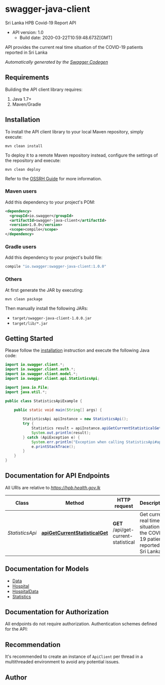 # swagger-java-client

Sri Lanka HPB Covid-19 Report API
- API version: 1.0
  - Build date: 2020-03-22T10:59:48.673Z[GMT]

API provides the current real time situation of the COVID-19 patients reported in Sri Lanka


*Automatically generated by the [Swagger Codegen](https://github.com/swagger-api/swagger-codegen)*


## Requirements

Building the API client library requires:
1. Java 1.7+
2. Maven/Gradle

## Installation

To install the API client library to your local Maven repository, simply execute:

```shell
mvn clean install
```

To deploy it to a remote Maven repository instead, configure the settings of the repository and execute:

```shell
mvn clean deploy
```

Refer to the [OSSRH Guide](http://central.sonatype.org/pages/ossrh-guide.html) for more information.

### Maven users

Add this dependency to your project's POM:

```xml
<dependency>
  <groupId>io.swagger</groupId>
  <artifactId>swagger-java-client</artifactId>
  <version>1.0.0</version>
  <scope>compile</scope>
</dependency>
```

### Gradle users

Add this dependency to your project's build file:

```groovy
compile "io.swagger:swagger-java-client:1.0.0"
```

### Others

At first generate the JAR by executing:

```shell
mvn clean package
```

Then manually install the following JARs:

* `target/swagger-java-client-1.0.0.jar`
* `target/lib/*.jar`

## Getting Started

Please follow the [installation](#installation) instruction and execute the following Java code:

```java
import io.swagger.client.*;
import io.swagger.client.auth.*;
import io.swagger.client.model.*;
import io.swagger.client.api.StatisticsApi;

import java.io.File;
import java.util.*;

public class StatisticsApiExample {

    public static void main(String[] args) {
        
        StatisticsApi apiInstance = new StatisticsApi();
        try {
            Statistics result = apiInstance.apiGetCurrentStatisticalGet();
            System.out.println(result);
        } catch (ApiException e) {
            System.err.println("Exception when calling StatisticsApi#apiGetCurrentStatisticalGet");
            e.printStackTrace();
        }
    }
}
```

## Documentation for API Endpoints

All URIs are relative to *https://hpb.health.gov.lk*

Class | Method | HTTP request | Description
------------ | ------------- | ------------- | -------------
*StatisticsApi* | [**apiGetCurrentStatisticalGet**](docs/StatisticsApi.md#apiGetCurrentStatisticalGet) | **GET** /api/get-current-statistical | Get current real time situation of the COVID-19 patients reported in Sri Lanka

## Documentation for Models

 - [Data](docs/Data.md)
 - [Hospital](docs/Hospital.md)
 - [HospitalData](docs/HospitalData.md)
 - [Statistics](docs/Statistics.md)

## Documentation for Authorization

All endpoints do not require authorization.
Authentication schemes defined for the API:

## Recommendation

It's recommended to create an instance of `ApiClient` per thread in a multithreaded environment to avoid any potential issues.

## Author


